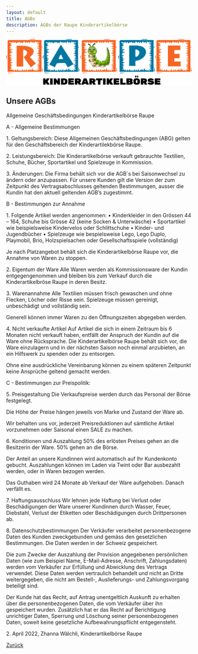 ```yaml
---
layout: default
title: AGBs
description: AGBs der Raupe Kinderartikelbörse
---
```


![Raupe](assets/images/raupe.png)

## Unsere AGBs
Allgemeine Geschäftsbedingungen Kinderartikelbörse Raupe

A - Allgemeine Bestimmungen

1\. Geltungsbereich:
Diese Allgemeinen Geschäftsbedingungen (ABG) gelten für den Geschäftsbereich der Kinderartilekbörse Raupe.

2\. Leistungsbereich:
Die Kinderartikelbörse verkauft gebrauchte Textilien, Schuhe, Bücher, Sportartikel und Spielzeuge in Kommission.

3\. Änderungen:
Die Firma behält sich vor die AGB´s bei Saisonwechsel zu ändern oder anzupassen. Für unsere Kunden gilt die Version der zum Zeitpunkt des Vertragsabschlusses geltenden Bestimmungen, ausser die Kundin hat den aktuell geltenden AGB’s zugestimmt.

B - Bestimmungen zur Annahme

1\. Folgende Artikel werden angenommen:
•	Kinderkleider in den Grössen 44 – 164, Schuhe bis Grösse 42 (keine Socken & Unterwäsche)
•	Sportartikel wie beispielsweise Kindervelos oder Schlittschuhe 
•	Kinder- und Jugendbücher
•	Spielzeuge wie bespielsweise Lego, Lego Duplo, Playmobil, Brio, Holzspielsachen oder Gesellschaftsspiele (vollständig)

Je nach Platzangebot behält sich die Kinderartikelbörse Raupe vor, die Annahme von Waren zu stoppen.

2\. Eigentum der Ware
Alle Waren werden als Kommissionsware der Kundin entgegengenommen und bleiben bis zum  Verkauf durch die Kinderartikelbröse Raupe in deren Besitz.

3\. Warenannahme
Alle Textilien müssen frisch gewaschen und ohne Flecken, Löcher oder Risse sein. Spielzeuge müssen gereinigt, unbeschädigt und vollständig sein.

Generell können immer Waren zu den Öffnungszeiten abgegeben werden.

4\. Nicht verkaufte Artikel
Auf Artikel die sich in einem Zeitraum bis 6 Monaten nicht verkauft haben, entfällt der Anspruch der Kundin auf die Ware ohne Rücksprache. Die Kinderartikelbörse Raupe behält sich vor, die Ware einzulagern und in der nächsten Saison noch einmal anzubieten, an ein Hilfswerk zu spenden oder zu entsorgen.

Ohne eine ausdrückliche Vereinbarung können zu einem späteren Zeitpunkt keine Ansprüche geltend gemacht werden.

C - Bestimmungen zur Preispolitik:

5\. Preisgestaltung
Die Verkaufspreise werden durch das Personal der Börse festgelegt.

Die Höhe der Preise hängen jeweils von Marke und Zustand der Ware ab.

Wir behalten uns vor, jederzeit Preisreduktionen auf sämtliche Artikel vorzunehmen oder Saisonal einen SALE zu machen.

6\. Konditionen und Auszahlung
50% des erlösten Preises gehen an die Besitzerin der Ware.
50% gehen an die Börse.

Der Anteil an unsere Kundinnen wird automatisch auf Ihr Kundenkonto gebucht.
Auszahlungen können im Laden via Twint oder Bar ausbezahlt werden, oder in Waren bezogen werden.

Das Guthaben wird 24 Monate ab Verkauf der Ware aufgehoben. Danach verfällt es.

7\. Haftungsausschluss
Wir lehnen jede Haftung bei Verlust oder Beschädigungen der Ware unserer Kundinnen durch Wasser, Feuer, Diebstahl, Verlust der Etiketten oder Beschädigungen durch Drittpersonen ab.

8\. Datenschutzbestimmungen
Der Verkäufer verarbeitet personenbezogene Daten des Kunden zweckgebunden und gemäss den gesetzlichen Bestimmungen. Die Daten werden in der Schweiz gespeichert.

Die zum Zwecke der Auszahlung der Provision angegebenen persönlichen Daten (wie zum Beispiel Name, E-Mail-Adresse, Anschrift, Zahlungsdaten) werden vom Verkäufer zur Erfüllung und Abwicklung des Vertrags verwendet. Diese Daten werden vertraulich behandelt und nicht an Dritte weitergegeben, die nicht am Bestell-, Auslieferungs- und Zahlungsvorgang beteiligt sind.

Der Kunde hat das Recht, auf Antrag unentgeltlich Auskunft zu erhalten über die personenbezogenen Daten, die vom Verkäufer über ihn gespeichert wurden. Zusätzlich hat er das Recht auf Berichtigung unrichtiger Daten, Sperrung und Löschung seiner personenbezogenen Daten, soweit keine gesetzliche Aufbewahrungspflicht entgegensteht.
   
2\. April 2022, Zhanna Wälchli, Kinderartikelbörse Raupe

[Zurück](./)
